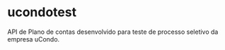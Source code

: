 # ucondotest
API de Plano de contas desenvolvido para teste de processo seletivo da empresa uCondo.
